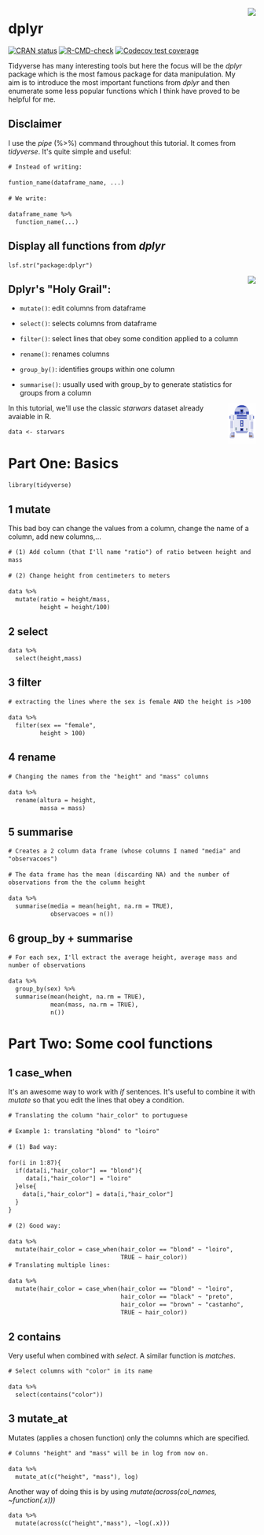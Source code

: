 <a href='https://github.com/titogbruni/Tidyverse'><img src='https://raw.githubusercontent.com/titogbruni/Tidyverse/main/dplyr.png?token=GHSAT0AAAAAABXANQWQRZ3PD45F2GKBT54OYZH3C4A' align="right" height="139" /></a>

<!-- README.md is generated from README.Rmd. Please edit that file -->

# dplyr 

<!-- badges: start -->
[![CRAN status](https://www.r-pkg.org/badges/version/dplyr)](https://cran.r-project.org/package=dplyr)
[![R-CMD-check](https://github.com/tidyverse/dplyr/actions/workflows/R-CMD-check.yaml/badge.svg)](https://github.com/tidyverse/dplyr/actions/workflows/R-CMD-check.yaml)
[![Codecov test coverage](https://codecov.io/gh/tidyverse/dplyr/branch/main/graph/badge.svg)](https://app.codecov.io/gh/tidyverse/dplyr?branch=main)
<!-- badges: end -->

Tidyverse has many interesting tools but here the focus will be the *dplyr* package which is the most famous package for data manipulation. My aim is to introduce the most important functions from *dplyr* and then enumerate some less popular functions which I think have proved to be helpful for me. 

## Disclaimer

I use the *pipe* (%>%) command throughout this tutorial. It comes from *tidyverse*. It's quite simple and useful:

```{r}
# Instead of writing:

funtion_name(dataframe_name, ...)

# We write:

dataframe_name %>%
  function_name(...)

```
## Display all functions from *dplyr*

```{r}
lsf.str("package:dplyr")  
```

<a href='https://github.com/titogbruni/Tidyverse'><img src='https://raw.githubusercontent.com/titogbruni/Tidyverse/main/holy_grail.jpg?token=GHSAT0AAAAAABXANQWR5E3XM2ZJHGUMCEECYZH3DJQ' align="right" height="139" /></a>

## Dplyr's "Holy Grail": 

- `mutate()`: edit columns from dataframe

- `select()`: selects columns from dataframe 

- `filter()`: select lines that obey some condition applied to a column

- `rename()`: renames columns

- `group_by()`: identifies groups within one column

- `summarise()`: usually used with group_by to generate statistics for groups from a column

<a href='https://github.com/titogbruni/Tidyverse'><img src='https://raw.githubusercontent.com/titogbruni/Dplyr/main/r2d2.png' align="right" height="80" /></a>

In this tutorial, we'll use the classic *starwars* dataset already avaiable in R.

```{r}
data <- starwars
```

# Part One: Basics

```{r}
library(tidyverse)
```

## 1 mutate

This bad boy can change the values from a column, change the name of a column, add new columns,...

```{r}
# (1) Add column (that I'll name "ratio") of ratio between height and mass

# (2) Change height from centimeters to meters

data %>%
  mutate(ratio = height/mass,
         height = height/100)
```

## 2 select

```{r}
data %>%
  select(height,mass)
```

## 3 filter

```{r}
# extracting the lines where the sex is female AND the height is >100

data %>%
  filter(sex == "female",
         height > 100)

```

## 4 rename

```{r}
# Changing the names from the "height" and "mass" columns 

data %>%
  rename(altura = height,
         massa = mass)
```

## 5 summarise

```{r}
# Creates a 2 column data frame (whose columns I named "media" and "observacoes") 

# The data frame has the mean (discarding NA) and the number of observations from the the column height

data %>%
  summarise(media = mean(height, na.rm = TRUE),
            observacoes = n())
```
## 6 group_by + summarise

```{r}
# For each sex, I'll extract the average height, average mass and number of observations

data %>%
  group_by(sex) %>% 
  summarise(mean(height, na.rm = TRUE),
            mean(mass, na.rm = TRUE),
            n())
```

# Part Two: Some cool functions

## 1 case_when

It's an awesome way to work with *if* sentences. It's useful to combine it with *mutate* so that you edit the lines that obey a condition.

```{r}
# Translating the column "hair_color" to portuguese

# Example 1: translating "blond" to "loiro"

# (1) Bad way:

for(i in 1:87){
  if(data[i,"hair_color"] == "blond"){
     data[i,"hair_color"] = "loiro"
  }else{
    data[i,"hair_color"] = data[i,"hair_color"]
  }
}

# (2) Good way: 

data %>%
  mutate(hair_color = case_when(hair_color == "blond" ~ "loiro",
                                TRUE ~ hair_color))
# Translating multiple lines:

data %>%
  mutate(hair_color = case_when(hair_color == "blond" ~ "loiro",
                                hair_color == "black" ~ "preto",
                                hair_color == "brown" ~ "castanho",
                                TRUE ~ hair_color))
```


## 2 contains 

Very useful when combined with *select*. A similar function is *matches*.

```{r}
# Select columns with "color" in its name

data %>%
  select(contains("color"))

```

## 3 mutate_at

Mutates (applies a chosen function) only the columns which are specified. 

```{r}
# Columns "height" and "mass" will be in log from now on.

data %>%
  mutate_at(c("height", "mass"), log)
```

Another way of doing this is by using *mutate(across(col_names, ~function(.x)))*

```{r}
data %>%
  mutate(across(c("height","mass"), ~log(.x)))
```


